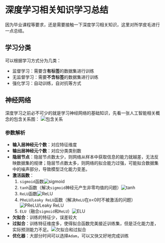 # 深度学习相关知识学习总结
因为毕业课程等要求，还是需要接触一下深度学习相关知识，这里对所学皮毛进行一点总结。
## 学习分类
可以根据学习方式分为几类：
- 监督学习：需要含**有标签**的数据集进行训练
- 无监督学习：需要**不含标签**的数据集进行训练
- 强化学习：自动训练，自对抗等方式
## 神经网络
深度学习之前必不可少的就是学习神经网络的基础知识，先看一张人工智能相关概念的包含关系图：
![包含关系](https://gitee.com/wtychn/ImageBed/raw/master/img/20200621132955.png)
### 参数解析
- **输入层神经元个数**：对应特征维度
- **输出层神经元个数**：对应分类类别数
- **隐层节点**：隐层节点数太少，则网络从样本中获取信息的能力就越差，无法反映数据集的规律；隐层节点数太多，则网络的拟合能力过强，可能拟合数据集中的噪声部分，导致模型泛化能力变差。
- **激活函数**：
  1. `sigmoid`函数![sigmoid](https://gitee.com/wtychn/ImageBed/raw/master/img/20200622093925.png)
  2. `tanh`函数（解决`sigmoid`神经元产生非零均值的问题）![tanh](https://gitee.com/wtychn/ImageBed/raw/master/img/20200622094254.png)
  3. `ReLU`函数![ReLU](https://gitee.com/wtychn/ImageBed/raw/master/img/20200622094354.png)
  4. `PReLU`/`Leaky ReLU`函数（解决`ReLU`在x<0时不被激活的问题）![PReLU/Leaky ReLU](https://gitee.com/wtychn/ImageBed/raw/master/img/20200622094731.png)
  5. `ELU`（融合`sigmoid`和`ReLU`）![ELU](https://gitee.com/wtychn/ImageBed/raw/master/img/20200622094851.png)
- **欠拟合**：训练的特征少，误差较大
- **过拟合**：训练特征维度多，使得拟合函数完美接近训练集，但是泛化能力差，实际预测能力不足。![欠拟合和过拟合](https://gitee.com/wtychn/ImageBed/raw/master/img/20200622100002.png)
- **优化器**：大部分时间可以选择`Adam`，可以又快又好地完成训练